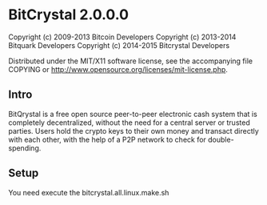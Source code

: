BitCrystal 2.0.0.0
====================

Copyright (c) 2009-2013 Bitcoin Developers
Copyright (c) 2013-2014 Bitquark Developers
Copyright (c) 2014-2015 Bitcrystal Developers


Distributed under the MIT/X11 software license, see the accompanying
file COPYING or http://www.opensource.org/licenses/mit-license.php.

Intro
---------------------
BitQrystal is a free open source peer-to-peer electronic cash system that is
completely decentralized, without the need for a central server or trusted
parties.  Users hold the crypto keys to their own money and transact directly
with each other, with the help of a P2P network to check for double-spending.

Setup
---------------------
You need execute the bitcrystal.all.linux.make.sh
